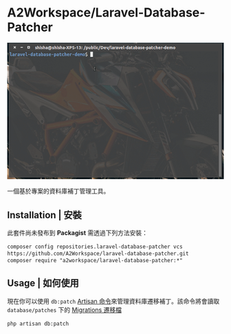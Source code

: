 # A2Workspace/Laravel-Database-Patcher

<p align="center"><img src="/.github/animation.gif" alt="Laravel-Database-Patcher demo animation"></p>

一個基於專案的資料庫補丁管理工具。


## Installation | 安裝

此套件尚未發布到 **Packagist** 需透過下列方法安裝：

```
composer config repositories.laravel-database-patcher vcs https://github.com/A2Workspace/laravel-database-patcher.git
composer require "a2workspace/laravel-database-patcher:*"
```

## Usage | 如何使用

現在你可以使用 `db:patch` [Artisan 命令](https://laravel.com/docs/9.x/artisan)來管理資料庫遷移補丁。該命令將會讀取 `database/patches` 下的 [Migrations 遷移檔](https://laravel.com/docs/9.x/migrations)

```
php artisan db:patch
```
